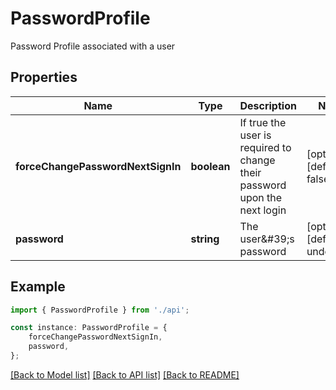 # PasswordProfile

Password Profile associated with a user

## Properties

Name | Type | Description | Notes
------------ | ------------- | ------------- | -------------
**forceChangePasswordNextSignIn** | **boolean** | If true the user is required to change their password upon the next login | [optional] [default to false]
**password** | **string** | The user\&#39;s password | [optional] [default to undefined]

## Example

```typescript
import { PasswordProfile } from './api';

const instance: PasswordProfile = {
    forceChangePasswordNextSignIn,
    password,
};
```

[[Back to Model list]](../README.md#documentation-for-models) [[Back to API list]](../README.md#documentation-for-api-endpoints) [[Back to README]](../README.md)
